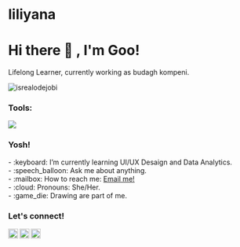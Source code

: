 # liliyana
# <summary><strong>Hi there :wave: , I'm Goo!</strong></summary>
Lifelong Learner, currently working as budagh kompeni.
<p align="left"> <img src="https://komarev.com/ghpvc/?username=goonesmile&label=Profile%20views&color=0e75b6&style=flat" alt="isrealodejobi" />
</p>

### <summary><strong>Tools:</strong></summary>
<p>
    <img src="https://img.shields.io/badge/Text%20Editor-Visual%20Studio%20Code-blue?&logo=visual%20studio%20code&logoColor=blue" />
</p>

### <summary><strong>Yosh!</strong></summary>
<p>
    - :keyboard: I’m currently learning UI/UX Desaign and Data Analytics. </br>
    - :speech_balloon: Ask me about anything.</br>
    - :mailbox: How to reach me: <a href="mailto:nadiyaauliya06@gmail.com">Email me!</a>  </br>
    - :cloud: Pronouns: She/Her. </br>
    - :game_die: Drawing are part of me. </br>
<p>

### <summary><strong>Let's connect!</strong></summary>
<a href="https://www.x.com/https://x.com/alatralalaa?t=agI55WVl2uOH1eGJ_yN3tw&s=08/">
  <img align="left" alt="Goo's Twitter" width="20px" src="https://simpleicons.now.sh/x/495f7e" />
</a>
<a href="https://www.instagram.com/https://www.instagram.com/auliyanadiya_?igsh=cHBhdmk3cDFxbW9k/">
  <img align="left" alt="Goo's Instagram" width="20px" src="https://simpleicons.now.sh/instagram/495f7e" />
</a>
<a href="https://yours.com/">
  <img align="left" alt="Goo's Blog" width="20px" src="https://simpleicons.now.sh/blogger/495f7e" />
</a>
